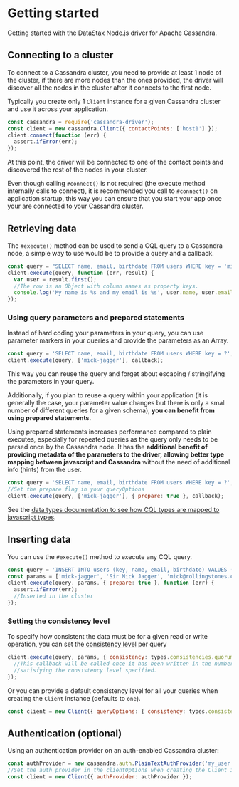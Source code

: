 # Getting started

Getting started with the DataStax Node.js driver for Apache Cassandra.

## Connecting to a cluster

To connect to a Cassandra cluster, you need to provide at least 1 node of the cluster, if there are more nodes than
the ones provided, the driver will discover all the nodes in the cluster after it connects to the first node.
 
Typically you create only 1 `Client` instance for a given Cassandra cluster and use it across your application.

```javascript
const cassandra = require('cassandra-driver');
const client = new cassandra.Client({ contactPoints: ['host1'] });
client.connect(function (err) {
  assert.ifError(err);
});
```

At this point, the driver will be connected to one of the contact points and discovered the rest of the nodes in your
cluster.  

Even though calling `#connect()` is not required (the execute method internally calls to connect), it is recommended you
call to `#connect()` on application startup, this way you can ensure that you start your app once your are connected to
your Cassandra cluster.

## Retrieving data

The `#execute()` method can be used to send a CQL query to a Cassandra node, a simple way to use would be to provide a
query and a callback.

```javascript
const query = "SELECT name, email, birthdate FROM users WHERE key = 'mick-jagger'";
client.execute(query, function (err, result) {
  var user = result.first();
  //The row is an Object with column names as property keys. 
  console.log('My name is %s and my email is %s', user.name, user.email);
});
```

### Using query parameters and prepared statements

Instead of hard coding your parameters in your query, you can use parameter markers in your queries and provide the
parameters as an Array.

```javascript
const query = 'SELECT name, email, birthdate FROM users WHERE key = ?';
client.execute(query, ['mick-jagger'], callback);
```

This way you can reuse the query and forget about escaping / stringifying the parameters in your query. 

Additionally, if you plan to reuse a query within your application (it is generally the case, your parameter value
changes but there is only a small number of different queries for a given schema), **you can benefit from using prepared
statements**.
 
Using prepared statements increases performance compared to plain executes, especially for repeated queries as the query
only needs to be parsed once by the Cassandra node. It has the **additional benefit of providing metadata of the
parameters to the driver, allowing better type mapping between javascript and Cassandra** without the need of
additional info (hints) from the user.

```javascript
const query = 'SELECT name, email, birthdate FROM users WHERE key = ?';
//Set the prepare flag in your queryOptions
client.execute(query, ['mick-jagger'], { prepare: true }, callback);
```

See the [data types documentation to see how CQL types are mapped to javascript types][datatypes]. 

## Inserting data

You can use the `#execute()` method to execute any CQL query.

```javascript
const query = 'INSERT INTO users (key, name, email, birthdate) VALUES (?, ?, ?)';
const params = ['mick-jagger', 'Sir Mick Jagger', 'mick@rollingstones.com', new Date(1943, 6, 26)];
client.execute(query, params, { prepare: true }, function (err) {
  assert.ifError(err);
  //Inserted in the cluster
});
```

### Setting the consistency level

To specify how consistent the data must be for a given read or write operation, you can set the
[consistency level][consistency] per query

```javascript
client.execute(query, params, { consistency: types.consistencies.quorum }, function (err) {
  //This callback will be called once it has been written in the number of replicas
  //satisfying the consistency level specified.
});
```

Or you can provide a default consistency level for all your queries when creating the `Client` instance (defaults to
`one`).

```javascript
const client = new Client({ queryOptions: { consistency: types.consistencies.quorum } });
```

## Authentication (optional)

Using an authentication provider on an auth-enabled Cassandra cluster:

```javascript
const authProvider = new cassandra.auth.PlainTextAuthProvider('my_user', 'p@ssword1!');
//Set the auth provider in the clientOptions when creating the Client instance
const client = new Client({ authProvider: authProvider });
```

[consistency]: http://docs.datastax.com/en/cassandra/2.1/cassandra/dml/dml_config_consistency_c.html
[datatypes]: http://datastax.github.io/nodejs-driver/features/datatypes/
